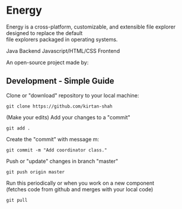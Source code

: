 # Energy
Energy is a cross-platform, customizable, and extensible file explorer designed to replace the default  
file explorers packaged in operating systems.  

Java Backend
Javascript/HTML/CSS Frontend


An open-source project made by:

## Development - Simple Guide
Clone or "download" repository to your local machine:
```
git clone https://github.com/kirtan-shah
```
(Make your edits)
Add your changes to a "commit"
```
git add .
```
Create the "commit" with message m:
```
git commit -m "Add coordinator class."
```
Push or "update" changes in branch "master"
```
git push origin master
```
Run this periodically or when you work on a new component  
(fetches code from github and merges with your local code)
```
git pull
```

